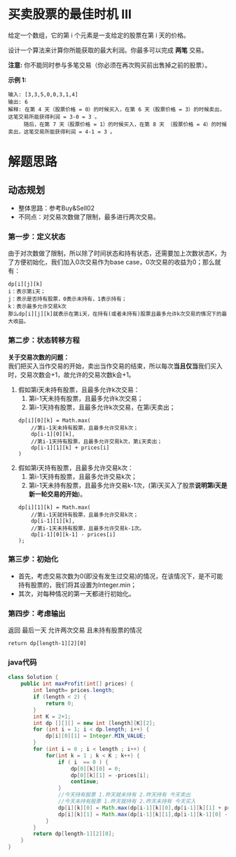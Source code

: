 # 买卖股票的最佳时机 III
给定一个数组，它的第 i 个元素是一支给定的股票在第 i 天的价格。

设计一个算法来计算你所能获取的最大利润。你最多可以完成 **两笔** 交易。  

**注意:** 你不能同时参与多笔交易（你必须在再次购买前出售掉之前的股票）。

**示例 1:**
```
输入: [3,3,5,0,0,3,1,4]
输出: 6
解释: 在第 4 天（股票价格 = 0）的时候买入，在第 6 天（股票价格 = 3）的时候卖出，这笔交易所能获得利润 = 3-0 = 3 。
     随后，在第 7 天（股票价格 = 1）的时候买入，在第 8 天 （股票价格 = 4）的时候卖出，这笔交易所能获得利润 = 4-1 = 3 。
```
# 解题思路
## 动态规划
* 整体思路：参考Buy&Sell02  
* 不同点：对交易次数做了限制，最多进行两次交易。
### 第一步：定义状态
由于对次数做了限制，所以除了时间状态和持有状态，还需要加上次数状态K，为了方便初始化，我们加入0次交易作为base case，0次交易的收益为0；那么就有：
```
dp[i][j][k]
i：表示第i天；
j：表示是否持有股票，0表示未持有，1表示持有；
k：表示最多允许交易k次
那么dp[i][j][k]就表示在第i天，在持有(或者未持有)股票且最多允许k次交易的情况下的最大收益。
```
### 第二步：状态转移方程
**关于交易次数的问题：**  
我们把买入当作交易的开始，卖出当作交易的结束，所以每次**当且仅当**我们买入时，交易次数会+1，故允许的交易次数k会+1。
1. 假如第i天未持有股票，且最多允许k次交易：
   1. 第i-1天未持有股票，且最多允许k次交易；
   2. 第i-1天持有股票，且最多允许k次交易，在第i天卖出；
   ```
   dp[i][0][k] = Math.max(
       //第i-1天未持有股票，且最多允许交易k次；
       dp[i-1][0][k],
       //第i-1天持有股票，且最多允许交易k次，第i天卖出；
       dp[i-1][1][k] + prices[i]
   )
   ```
2. 假如第i天持有股票，且最多允许交易k次：
   1. 第i-1天持有股票，且最多允许交易k次；
   2. 第i-1天未持有股票，且最多允许交易k-1次，(第i天买入了股票**说明第i天是新一轮交易的开始**)。
   ```
   dp[i][1][k] = Math.max(
       //第i-1天就持有股票，且最多允许交易k次；
       dp[i-1][1][k],
       //第i-1天未持有股票，且最多允许交易k-1次。
       dp[i-1][0][k-1] - prices[i]
   );
   ```
### 第三步：初始化
* 首先，考虑交易次数为0(即没有发生过交易)的情况，在该情况下，是不可能持有股票的，我们将其设置为Integer.min；
* 其次，对每种情况的第一天都进行初始化。
### 第四步：考虑输出
返回 最后一天 允许两次交易 且未持有股票的情况
```
return dp[length-1][2][0]
```
### java代码
```java
class Solution {
    public int maxProfit(int[] prices) {
        int length= prices.length;
        if (length < 2) {
            return 0;
        }
        int K = 2+1;
        int dp [][][] = new int [length][K][2];
        for (int i = 1; i < dp.length; i++) {
            dp[i][0][1] = Integer.MIN_VALUE;
        }
        for (int i = 0 ; i < length ; i++) {
            for(int k = 1 ; k < K ; k++) {
                if ( i  == 0 ) {
                    dp[0][k][0] = 0;
                    dp[0][k][1] = -prices[i];
                    continue;
                }
                //今天持有股票 1.昨天就未持有 2.昨天持有 今天卖出
                //今天未持有股票 1.昨天就持有 2.昨天未持有 今天买入
                dp[i][k][0] = Math.max(dp[i-1][k][0],dp[i-1][k][1] + prices[i]);
                dp[i][k][1] = Math.max(dp[i-1][k][1],dp[i-1][k-1][0] - prices[i]);
            }
        }
        return dp[length-1][2][0];
    }
}
```